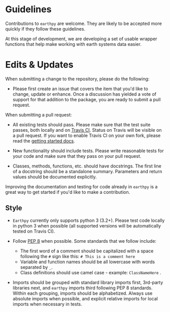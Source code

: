Guidelines
==========

Contributions to `earthpy` are welcome. They are likely to
be accepted more quickly if they follow these guidelines.

At this stage of development, we are developing a set of
usable wrapper functions that help make working with earth
systems data easier.

Edits & Updates
===============

When submitting a change to the repository, please do the following:

- Please first create an issue that covers the item that you'd like to change, update or enhance. Once a discussion has yielded a vote of support for that addition to the package, you are ready to submit a pull request.

When submitting a pull request:

- All existing tests should pass. Please make sure that the test
  suite passes, both locally and on
  [Travis CI](https://travis-ci.org/earthlab/earthpy). Status on
  Travis will be visible on a pull request. If you want to enable
  Travis CI on your own fork, please read the
  [getting started docs](http://about.travis-ci.org/docs/user/getting-started/).

- New functionality should include tests. Please write reasonable
  tests for your code and make sure that they pass on your pull request.

- Classes, methods, functions, etc. should have docstrings. The first
  line of a docstring should be a standalone summary. Parameters and
  return values should be documented explicitly.

Improving the documentation and testing for code already in `earthpy`
is a great way to get started if you'd like to make a contribution.

Style
-----

- `Earthpy` currently only supports python 3 (3.2+). Please test code locally in
python 3 when
  possible (all supported versions will be automatically tested on
  Travis CI).

- Follow [PEP 8](https://www.python.org/dev/peps/pep-0008/) when possible. Some standards that we follow include:
    - The first word of a comment should be capitalized with a space   following the `#` sign like this: `# This is a comment here`
    - Variable and function names should be all lowercase with words separated by `_`.
    - Class definitions should use camel case - example: `ClassNameHere` .

- Imports should be grouped with standard library imports first,
  3rd-party libraries next, and `earthpy` imports third following PEP 8 standards.
  Within each grouping, imports should be alphabetized. Always use absolute
  imports when possible, and explicit relative imports for local
  imports when necessary in tests.
